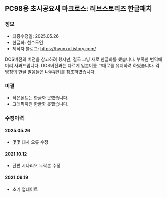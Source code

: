 ## PC98용 초시공요새 마크로스: 러브스토리즈 한글패치
### 정보
* 최종수정일: 2025.05.26
* 한글화: 천수도인
* 제작자 블로그: https://hyunxx.tistory.com/

DOS버전의 버전을 참고하려 했지만, 결국 그냥 새로 한글화를 했습니다. 부족한 번역에 미리 사과드립니다.
DOS버전과는 다르게 일본이름 그대로를 유지하려 하였습니다. 
각 명칭의 한글 발음들은 나무위키를 참조하였습니다.

### 미결
* 작은폰트는 한글화 못했습니다.
* 그래픽까진 한글화 못했습니다.

### 수정이력
#### 2025.05.26
* 몇몇 대사 오류 수정
#### 2021.10.12
* 단편 시나리오 누락본 수정
#### 2021.09.19
* 초기 업데이트